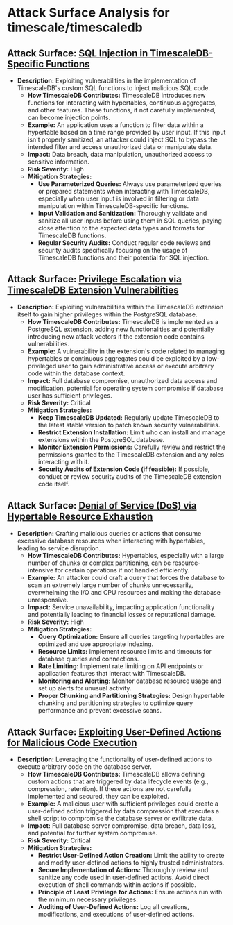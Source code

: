 # Attack Surface Analysis for timescale/timescaledb

## Attack Surface: [SQL Injection in TimescaleDB-Specific Functions](./attack_surfaces/sql_injection_in_timescaledb-specific_functions.md)

* **Description:** Exploiting vulnerabilities in the implementation of TimescaleDB's custom SQL functions to inject malicious SQL code.
    * **How TimescaleDB Contributes:** TimescaleDB introduces new functions for interacting with hypertables, continuous aggregates, and other features. These functions, if not carefully implemented, can become injection points.
    * **Example:**  An application uses a function to filter data within a hypertable based on a time range provided by user input. If this input isn't properly sanitized, an attacker could inject SQL to bypass the intended filter and access unauthorized data or manipulate data.
    * **Impact:** Data breach, data manipulation, unauthorized access to sensitive information.
    * **Risk Severity:** High
    * **Mitigation Strategies:**
        * **Use Parameterized Queries:**  Always use parameterized queries or prepared statements when interacting with TimescaleDB, especially when user input is involved in filtering or data manipulation within TimescaleDB-specific functions.
        * **Input Validation and Sanitization:**  Thoroughly validate and sanitize all user inputs before using them in SQL queries, paying close attention to the expected data types and formats for TimescaleDB functions.
        * **Regular Security Audits:** Conduct regular code reviews and security audits specifically focusing on the usage of TimescaleDB functions and their potential for SQL injection.

## Attack Surface: [Privilege Escalation via TimescaleDB Extension Vulnerabilities](./attack_surfaces/privilege_escalation_via_timescaledb_extension_vulnerabilities.md)

* **Description:** Exploiting vulnerabilities within the TimescaleDB extension itself to gain higher privileges within the PostgreSQL database.
    * **How TimescaleDB Contributes:** TimescaleDB is implemented as a PostgreSQL extension, adding new functionalities and potentially introducing new attack vectors if the extension code contains vulnerabilities.
    * **Example:** A vulnerability in the extension's code related to managing hypertables or continuous aggregates could be exploited by a low-privileged user to gain administrative access or execute arbitrary code within the database context.
    * **Impact:** Full database compromise, unauthorized data access and modification, potential for operating system compromise if database user has sufficient privileges.
    * **Risk Severity:** Critical
    * **Mitigation Strategies:**
        * **Keep TimescaleDB Updated:**  Regularly update TimescaleDB to the latest stable version to patch known security vulnerabilities.
        * **Restrict Extension Installation:**  Limit who can install and manage extensions within the PostgreSQL database.
        * **Monitor Extension Permissions:**  Carefully review and restrict the permissions granted to the TimescaleDB extension and any roles interacting with it.
        * **Security Audits of Extension Code (if feasible):** If possible, conduct or review security audits of the TimescaleDB extension code itself.

## Attack Surface: [Denial of Service (DoS) via Hypertable Resource Exhaustion](./attack_surfaces/denial_of_service__dos__via_hypertable_resource_exhaustion.md)

* **Description:** Crafting malicious queries or actions that consume excessive database resources when interacting with hypertables, leading to service disruption.
    * **How TimescaleDB Contributes:** Hypertables, especially with a large number of chunks or complex partitioning, can be resource-intensive for certain operations if not handled efficiently.
    * **Example:** An attacker could craft a query that forces the database to scan an extremely large number of chunks unnecessarily, overwhelming the I/O and CPU resources and making the database unresponsive.
    * **Impact:** Service unavailability, impacting application functionality and potentially leading to financial losses or reputational damage.
    * **Risk Severity:** High
    * **Mitigation Strategies:**
        * **Query Optimization:**  Ensure all queries targeting hypertables are optimized and use appropriate indexing.
        * **Resource Limits:**  Implement resource limits and timeouts for database queries and connections.
        * **Rate Limiting:**  Implement rate limiting on API endpoints or application features that interact with TimescaleDB.
        * **Monitoring and Alerting:**  Monitor database resource usage and set up alerts for unusual activity.
        * **Proper Chunking and Partitioning Strategies:** Design hypertable chunking and partitioning strategies to optimize query performance and prevent excessive scans.

## Attack Surface: [Exploiting User-Defined Actions for Malicious Code Execution](./attack_surfaces/exploiting_user-defined_actions_for_malicious_code_execution.md)

* **Description:**  Leveraging the functionality of user-defined actions to execute arbitrary code on the database server.
    * **How TimescaleDB Contributes:** TimescaleDB allows defining custom actions that are triggered by data lifecycle events (e.g., compression, retention). If these actions are not carefully implemented and secured, they can be exploited.
    * **Example:** A malicious user with sufficient privileges could create a user-defined action triggered by data compression that executes a shell script to compromise the database server or exfiltrate data.
    * **Impact:** Full database server compromise, data breach, data loss, and potential for further system compromise.
    * **Risk Severity:** Critical
    * **Mitigation Strategies:**
        * **Restrict User-Defined Action Creation:**  Limit the ability to create and modify user-defined actions to highly trusted administrators.
        * **Secure Implementation of Actions:**  Thoroughly review and sanitize any code used in user-defined actions. Avoid direct execution of shell commands within actions if possible.
        * **Principle of Least Privilege for Actions:**  Ensure actions run with the minimum necessary privileges.
        * **Auditing of User-Defined Actions:**  Log all creations, modifications, and executions of user-defined actions.

